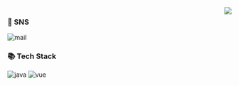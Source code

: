 <!-- ![waving](https://capsule-render.vercel.app/api?type=waving&height=200&text=Welcome&fontAlign=80&fontAlignY=40&color=gradient&desc=kalu%20GitHub%20Profile&descAlignY=60&descAlign=82&customColorList=26)
-->

<img align="right" src="https://github-readme-stats.vercel.app/api?username=kalu-github&show_icons=true&icon_color=CE1D2D&text_color=718096&bg_color=ffffff&hide_title=true" />

### 👋 SNS 
![mail](https://img.shields.io/badge/kalu--mail@qq.com-D14836)

### 📚 Tech Stack
![java](https://img.shields.io/badge/java-blue)
![vue](https://img.shields.io/badge/vue-green)
